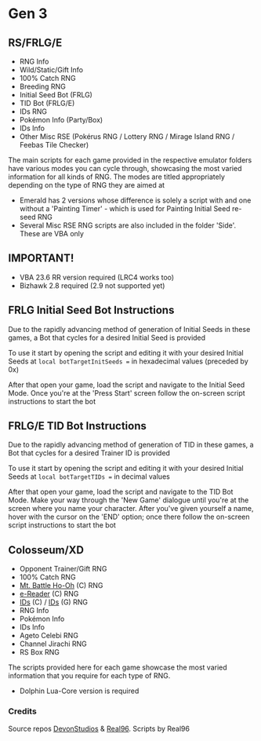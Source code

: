 # Gen 3
## RS/FRLG/E
* RNG Info
* Wild/Static/Gift Info
* 100% Catch RNG
* Breeding RNG
* Initial Seed Bot (FRLG)
* TID Bot (FRLG/E)
* IDs RNG
* Pokémon Info (Party/Box)
* IDs Info
* Other Misc RSE (Pokérus RNG / Lottery RNG / Mirage Island RNG / Feebas Tile Checker)

The main scripts for each game provided in the respective emulator folders have various modes you can cycle through, showcasing the most varied information for all kinds of RNG. The modes are titled appropriately depending on the type of RNG they are aimed at
* Emerald has 2 versions whose difference is solely a script with and one without a 'Painting Timer' - which is used for Painting Initial Seed re-seed RNG
* Several Misc RSE RNG scripts are also included in the folder 'Side'. These are VBA only

## IMPORTANT!
* VBA 23.6 RR version required (LRC4 works too)
* Bizhawk 2.8 required (2.9 not supported yet)

## FRLG Initial Seed Bot Instructions
Due to the rapidly advancing method of generation of Initial Seeds in these games, a Bot that cycles for a desired Initial Seed is provided

To use it start by opening the script and editing it with your desired Initial Seeds at ``local botTargetInitSeeds =`` in hexadecimal values (preceded by 0x)

After that open your game, load the script and navigate to the Initial Seed Mode. Once you're at the 'Press Start' screen follow the on-screen script instructions to start the bot

## FRLG/E TID Bot Instructions
Due to the rapidly advancing method of generation of TID in these games, a Bot that cycles for a desired Trainer ID is provided

To use it start by opening the script and editing it with your desired Initial Seeds at ``local botTargetTIDs =`` in decimal values

After that open your game, load the script and navigate to the TID Bot Mode. Make your way through the 'New Game' dialogue until you're at the screen where you name your character. After you've given yourself a name, hover with the cursor on the 'END' option; once there follow the on-screen script instructions to start the bot


## Colosseum/XD
* Opponent Trainer/Gift RNG
* 100% Catch RNG
* [Mt. Battle Ho-Oh](https://devonstudios.it/2021/05/22/colosseum-mt-battle-ho-oh/) (C) RNG
* [e-Reader](https://devonstudios.it/2021/04/29/colosseum-e-reader-shadows/) (C) RNG
* [IDs](https://devonstudios.it/2021/03/17/colosseum-ids/) (C) / [IDs](https://devonstudios.it/2021/05/30/xd-ids/) (G) RNG
* RNG Info
* Pokémon Info
* IDs Info
* Ageto Celebi RNG
* Channel Jirachi RNG
* RS Box RNG

The scripts provided here for each game showcase the most varied information that you require for each type of RNG.
* Dolphin Lua-Core version is required

### Credits
Source repos [DevonStudios](https://github.com/DevonStudios/LuaScripts/tree/main/Gen%203) &amp; [Real96](https://github.com/Real96/PokeLua/tree/main/Gen%203). Scripts by Real96